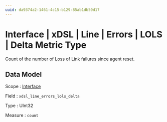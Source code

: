 ```yaml
---
uuid: da9374a2-1461-4c15-b129-85ab1db50d17
---
```

# Interface | xDSL | Line | Errors | LOLS | Delta Metric Type

Count of the number of Loss of Link failures since agent reset.

## Data Model

Scope
: [Interface](../../../../../metric-scopes-reference/interface.md)

Field
: `xdsl_line_errors_lols_delta`

Type
: UInt32

Measure
: `count`
